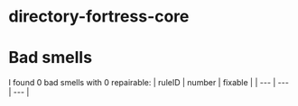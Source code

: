 # directory-fortress-core 
 
# Bad smells
I found 0 bad smells with 0 repairable:
| ruleID | number | fixable |
| --- | --- | --- |
